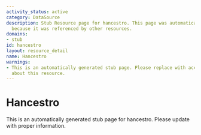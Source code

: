 ```yaml
---
activity_status: active
category: DataSource
description: Stub Resource page for hancestro. This page was automatically generated
  because it was referenced by other resources.
domains:
- stub
id: hancestro
layout: resource_detail
name: Hancestro
warnings:
- This is an automatically generated stub page. Please replace with accurate information
  about this resource.
---
```


# Hancestro

This is an automatically generated stub page for hancestro. Please update with proper information.
